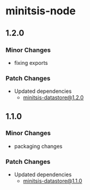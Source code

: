 # minitsis-node

## 1.2.0

### Minor Changes

- fixing exports

### Patch Changes

- Updated dependencies
  - minitsis-datastore@1.2.0

## 1.1.0

### Minor Changes

- packaging changes

### Patch Changes

- Updated dependencies
  - minitsis-datastore@1.1.0
